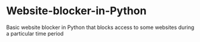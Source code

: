 # Website-blocker-in-Python
Basic website blocker in Python that blocks access to some websites during a particular time period
